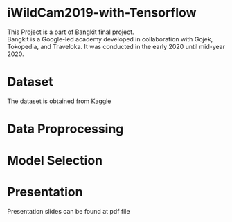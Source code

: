 # iWildCam2019-with-Tensorflow
This Project is a part of Bangkit final project.  
Bangkit is a Google-led academy developed in collaboration with Gojek, Tokopedia, and Traveloka. It was conducted in the early 2020 until mid-year 2020.

# Dataset
The dataset is obtained from [Kaggle]( https://www.kaggle.com/c/iwildcam-2019-fgvc6) 

# Data Proprocessing

# Model Selection

# Presentation
Presentation slides can be found at pdf file
